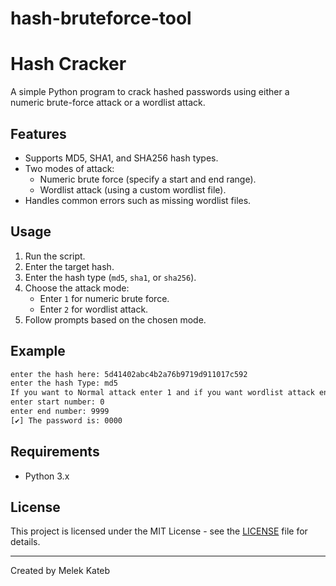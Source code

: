 # hash-bruteforce-tool
# Hash Cracker

A simple Python program to crack hashed passwords using either a numeric brute-force attack or a wordlist attack.

## Features

- Supports MD5, SHA1, and SHA256 hash types.
- Two modes of attack:
  - Numeric brute force (specify a start and end range).
  - Wordlist attack (using a custom wordlist file).
- Handles common errors such as missing wordlist files.

## Usage

1. Run the script.
2. Enter the target hash.
3. Enter the hash type (`md5`, `sha1`, or `sha256`).
4. Choose the attack mode:
   - Enter `1` for numeric brute force.
   - Enter `2` for wordlist attack.
5. Follow prompts based on the chosen mode.

## Example

```bash
enter the hash here: 5d41402abc4b2a76b9719d911017c592
enter the hash Type: md5
If you want to Normal attack enter 1 and if you want wordlist attack enter 2:1
enter start number: 0
enter end number: 9999
[✔] The password is: 0000
```

## Requirements

- Python 3.x

## License

This project is licensed under the MIT License - see the [LICENSE](LICENSE) file for details.

---

Created by Melek Kateb

